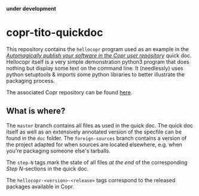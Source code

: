 **under development**

# copr-tito-quickdoc

This repository contains the `hellocopr` program used as an example in the 
[*Automagically publish your software in the Copr user repository*]( https://docs.fedoraproject.org/en-US/quick-docs/publish-rpm-on-copr/) quick doc.
Hellocopr itself is a very simple demonstration python3 program that does
nothing but display some text on the command line. It (needlessly) uses python
setuptools & imports some python libraries to better illustrate the packaging
process.

The associated Copr repository can be found [here](https://copr.fedorainfracloud.org/coprs/lcts/hellocopr/).

## What is where?

The `master` branch contains all files as used in the quick doc. The quick doc itself as well as an
extensively annotated version of the specfile can be found in the `doc` folder.
The `foreign-sources` branch contains a version of the project adapted for when sources are located
elsewhere, e.g. when you're packaging someone else's tarballs.

The `step-N` tags mark the state of all files *at the end* of the corresponding *Step N*-sections
in the quick doc.

The `hellocopr-<version>-<release>` tags correspond to the released packages available in Copr.

